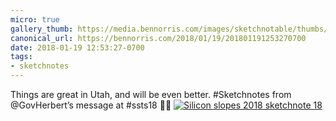 ```yaml
---
micro: true
gallery_thumb: https://media.bennorris.com/images/sketchnotable/thumbs/silicon-slopes-2018-sketchnote-18.jpg
canonical_url: https://bennorris.com/2018/01/19/201801191253270700
date: 2018-01-19 12:53:27-0700
tags:
- sketchnotes
---
```


Things are great in Utah, and will be even better. #Sketchnotes from @GovHerbert’s message at #ssts18 ✍🏼 [![Silicon slopes 2018 sketchnote 18](https://media.bennorris.com/images/sketchnotable/silicon-slopes-2018/silicon-slopes-2018-sketchnote-18.jpg)](https://media.bennorris.com/images/sketchnotable/silicon-slopes-2018/silicon-slopes-2018-sketchnote-18.jpg)